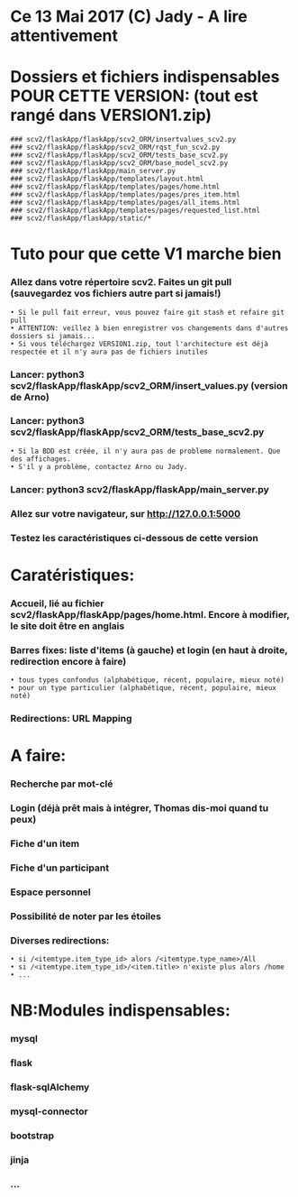# Ce 13 Mai 2017 (C) Jady - A lire attentivement 

# Dossiers et fichiers indispensables POUR CETTE VERSION: (tout est rangé dans VERSION1.zip)

    ### scv2/flaskApp/flaskApp/scv2_ORM/insertvalues_scv2.py
    ### scv2/flaskApp/flaskApp/scv2_ORM/rqst_fun_scv2.py
    ### scv2/flaskApp/flaskApp/scv2_ORM/tests_base_scv2.py
    ### scv2/flaskApp/flaskApp/scv2_ORM/base_model_scv2.py
    ### scv2/flaskApp/flaskApp/main_server.py
    ### scv2/flaskApp/flaskApp/templates/layout.html
    ### scv2/flaskApp/flaskApp/templates/pages/home.html
    ### scv2/flaskApp/flaskApp/templates/pages/pres_item.html
    ### scv2/flaskApp/flaskApp/templates/pages/all_items.html
    ### scv2/flaskApp/flaskApp/templates/pages/requested_list.html
    ### scv2/flaskApp/flaskApp/static/*

# Tuto pour que cette V1 marche bien

  ### Allez dans votre répertoire scv2. Faites un git pull (sauvegardez vos fichiers autre part si jamais!)
    • Si le pull fait erreur, vous pouvez faire git stash et refaire git pull
    • ATTENTION: veillez à bien enregistrer vos changements dans d'autres dossiers si jamais...
    • Si vous téléchargez VERSION1.zip, tout l'architecture est déjà respectée et il n'y aura pas de fichiers inutiles

  ### Lancer: python3 scv2/flaskApp/flaskApp/scv2_ORM/insert_values.py (version de Arno)
  ### Lancer: python3 scv2/flaskApp/flaskApp/scv2_ORM/tests_base_scv2.py
    • Si la BDD est créée, il n'y aura pas de probleme normalement. Que des affichages.
    • S'il y a problème, contactez Arno ou Jady.

  ### Lancer: python3 scv2/flaskApp/flaskApp/main_server.py
  ### Allez sur votre navigateur, sur http://127.0.0.1:5000
  ### Testez les caractéristiques ci-dessous de cette version



# Caratéristiques:

  ### Accueil, lié au fichier scv2/flaskApp/flaskApp/pages/home.html. Encore à modifier, le site doit être en anglais
  ### Barres fixes: liste d'items (à gauche) et login (en haut à droite, redirection encore à faire)
    • tous types confondus (alphabétique, récent, populaire, mieux noté)
    • pour un type particulier (alphabétique, récent, populaire, mieux noté)
  ### Redirections: URL Mapping




# A faire:

  ### Recherche par mot-clé
  ### Login (déjà prêt mais à intégrer, Thomas dis-moi quand tu peux)
  ### Fiche d'un item
  ### Fiche d'un participant
  ### Espace personnel
  ### Possibilité de noter par les étoiles
  ### Diverses redirections:
    • si /<itemtype.item_type_id> alors /<itemtype.type_name>/All
    • si /<itemtype.item_type_id>/<item.title> n'existe plus alors /home
    • ...



# NB:Modules indispensables:

### mysql
### flask
### flask-sqlAlchemy
### mysql-connector
### bootstrap
### jinja
### ...
